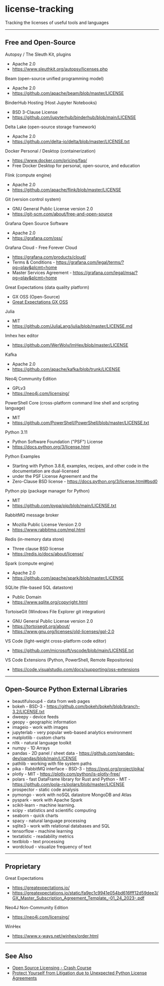 # license-tracking
Tracking the licenses of useful tools and languages

-----

## Free and Open-Source

Autopsy / The Sleuth Kit, plugins

- Apache 2.0
- https://www.sleuthkit.org/autopsy/licenses.php

Beam (open-source unified programming model)

- Apache 2.0
- https://github.com/apache/beam/blob/master/LICENSE

BinderHub Hosting (Host Jupyter Notebooks)

- BSD 3-Clause License
- https://github.com/jupyterhub/binderhub/blob/main/LICENSE

Delta Lake (open-source storage framework)

- Apache 2.0
- https://github.com/delta-io/delta/blob/master/LICENSE.txt

Docker Personal / Desktop (containerization)

- https://www.docker.com/pricing/faq/
- Free Docker Desktop for personal, open-source, and education

Flink (compute engine)

- Apache 2.0
- https://github.com/apache/flink/blob/master/LICENSE

Git (version control system)

 - GNU General Public License version 2.0
 - https://git-scm.com/about/free-and-open-source

Grafana Open Source Software

- Apache 2.0
- https://grafana.com/oss/

Grafana Cloud - Free Forever Cloud

- https://grafana.com/products/cloud/
- Terms & Conditions - https://grafana.com/legal/terms/?pg=play&plcmt=home
- Master Services Agreement - https://grafana.com/legal/msa/?pg=play&plcmt=home

Great Expectations (data quality platform)

- GX OSS (Open-Source)
- [Great Expectations GX OSS](https://greatexpectations.io/gx-oss)
 
Julia 

 - MIT
 - https://github.com/JuliaLang/julia/blob/master/LICENSE.md
 
Imhex hex editor
 
 - https://github.com/WerWolv/ImHex/blob/master/LICENSE

Kafka

- Apache 2.0
- https://github.com/apache/kafka/blob/trunk/LICENSE
 
Neo4j Community Edition

- GPLv3
- https://neo4j.com/licensing/

PowerShell Core (cross-platform command line shell and scripting language)

- MIT
- https://github.com/PowerShell/PowerShell/blob/master/LICENSE.txt

Python 3.11

- Python Software Foundation ("PSF") License
- https://docs.python.org/3/license.html

Python Examples

- Starting with Python 3.8.6, examples, recipes, and other code in the documentation are dual-licensed
- under the PSF License Agreement and the 
- Zero-Clause BSD license - https://docs.python.org/3/license.html#bsd0

Python pip (package manager for Python)

- MIT
- https://github.com/pypa/pip/blob/main/LICENSE.txt

RabbitMQ message broker

- Mozilla Public License Version 2.0
- https://www.rabbitmq.com/mpl.html

Redis (in-memory data store)

- Three clause BSD license
- https://redis.io/docs/about/license/

Spark (compute engine)

- Apache 2.0
- https://github.com/apache/spark/blob/master/LICENSE

SQLite (file-based SQL datastore)

- Public Domain
- https://www.sqlite.org/copyright.html

TortoiseGit (Windows File Explorer git integration)

 - GNU General Public License version 2.0
 - https://tortoisegit.org/about/ 
 - https://www.gnu.org/licenses/old-licenses/gpl-2.0

VS Code (light-weight cross-platform code editor)

- https://github.com/microsoft/vscode/blob/main/LICENSE.txt

VS Code Extensions (Python, PowerShell, Remote Repositories) 

- https://code.visualstudio.com/docs/supporting/oss-extensions

-----

## Open-Source Python External Libraries

-	beautifulsoup4 - data from web pages
- bokeh - BSD-3 - https://github.com/bokeh/bokeh/blob/branch-3.2/LICENSE.txt
-	dweepy - device feeds
-	geopy - geographic information
-	imageio - work with images
-	jupyterlab - very popular web-based analytics environment
-	matplotlib - custom charts
-	nltk - natural language toolkit
-	numpy - 1D Arrays
-	pandas - 2D panel / sheet data - https://github.com/pandas-dev/pandas/blob/main/LICENSE
-	pathlib - working with file system paths
- pika - RabbitMQ interface - BSD-3 - https://pypi.org/project/pika/
- plotly - MIT - https://plotly.com/python/is-plotly-free/
- polars - fast DataFrame library for Rust and Python - MIT - https://github.com/pola-rs/polars/blob/master/LICENSE
-	prospector - static code analysis
-	pymongo - work with noSQL datastore MongoDB and Atlas
-	pyspark - work with Apache Spark
-	scikit-learn - machine learning.
-	scipy - statistics and scientific computing
-	seaborn - quick charts
-	spacy - natural language processing
-	sqlite3 - work with relational databases and SQL
-	tensorflow - machine learning
-	textatistic - readability metrics
-	textblob - text processing
-	wordcloud - visualize frequency of text

-----

## Proprietary

Great Expectations 

- https://greatexpectations.io/
- https://greatexpectations.io/static/fa9ec1c9941e054bd616fff12d59dee3/GX_Master_Subscription_Agreement_Template_-01_24_2023-.pdf

Neo4J Non-Community Edition

- https://neo4j.com/licensing/

WinHex

- https://www.x-ways.net/winhex/order.html


-----

## See Also

- [Open Source Licensing - Crash Course](https://github.com/readme/guides/open-source-licensing)
- [Protect Yourself from Litigation due to Unexpected Python License Agreements](https://blog.inedo.com/python/python-package-licenses/)
